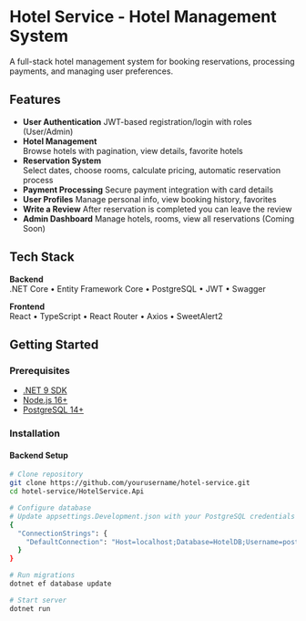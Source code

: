 # Hotel Service - Hotel Management System 

A full-stack hotel management system for booking reservations, processing payments, and managing user preferences.

## Features 
- **User Authentication** 
  JWT-based registration/login with roles (User/Admin)
- **Hotel Management**   
  Browse hotels with pagination, view details, favorite hotels
- **Reservation System**   
  Select dates, choose rooms, calculate pricing, automatic reservation process 
- **Payment Processing** 
  Secure payment integration with card details
- **User Profiles** 
  Manage personal info, view booking history, favorites
- **Write a Review**
  After reservation is completed you can leave the review
- **Admin Dashboard** 
  Manage hotels, rooms, view all reservations (Coming Soon)

## Tech Stack 
**Backend**  
.NET Core • Entity Framework Core • PostgreSQL • JWT • Swagger

**Frontend**  
React • TypeScript • React Router • Axios • SweetAlert2


## Getting Started 

### Prerequisites
- [.NET 9 SDK](https://dotnet.microsoft.com/download)
- [Node.js 16+](https://nodejs.org/)
- [PostgreSQL 14+](https://www.postgresql.org/download/)

### Installation

#### Backend Setup
```bash
# Clone repository
git clone https://github.com/yourusername/hotel-service.git
cd hotel-service/HotelService.Api

# Configure database
# Update appsettings.Development.json with your PostgreSQL credentials (use appsettings.txt)
{
  "ConnectionStrings": {
    "DefaultConnection": "Host=localhost;Database=HotelDB;Username=postgres;Password=yourpassword"
  }
}

# Run migrations
dotnet ef database update

# Start server
dotnet run
